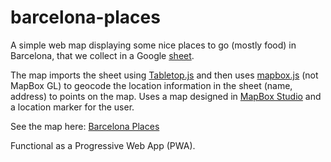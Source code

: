 # barcelona-places
A simple web map displaying some nice places to go (mostly food) in Barcelona, that we collect in a Google [sheet](https://docs.google.com/spreadsheets/d/14NOm-Eq-aikKuYET9HedWCwYmaAz630LvOnk8Zdg_Us/edit?usp=sharing).

The map imports the sheet using [Tabletop.js](https://github.com/jsoma/tabletop) and then uses [mapbox.js](https://www.mapbox.com/mapbox.js/api/v3.1.1/l-mapbox-geocoder/) (not MapBox GL) to geocode the location information in the sheet (name, address) to points on the map. Uses a map designed in [MapBox Studio](https://www.mapbox.com/mapbox-studio/) and a location marker for the user.

See the map here: [Barcelona Places](https://rdrn.me/barcelona-places/)

Functional as a Progressive Web App (PWA).